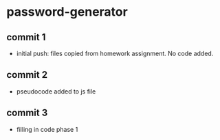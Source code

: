 # password-generator

## commit 1
- initial push: files copied from homework assignment. No code added.

## commit 2
- pseudocode added to js file

## commit 3
- filling in code phase 1
